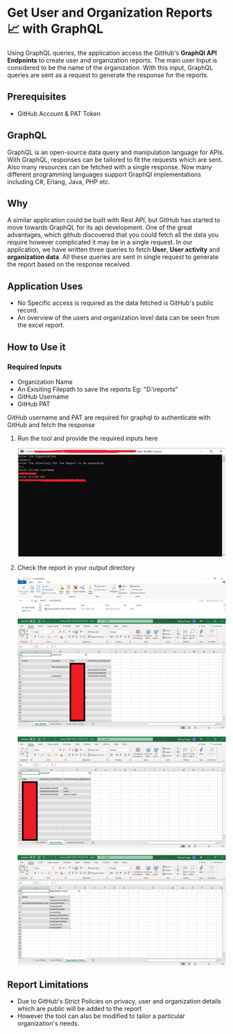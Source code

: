 # Get User and Organization Reports 📈 with GraphQL
 
Using GraphQL queries, the application access the GitHub's **GraphQl API Endpoints** to create user and organization reports. The main user Input is considered to be the name of the organization. With this input, GraphQL queries are sent as a request to generate the response for the reports.

## Prerequisites

 - GitHub Account & PAT Token

## GraphQL

GraphQL is an open-source data query and manipulation language for APIs. With GraphQL, responses can be tailored to fit the requests which are sent. Also many resources can be fetched with a single response. Now many different programming languages support GraphQl implementations including C#, Erlang, Java, PHP etc.

## Why

A similar application could be built with Rest API, but GitHub has started to move towards GraphQL for its api development. One of the great advantages, which github discovered that you could fetch all the data you require however complicated it may be in a single request. In our application, we have written three queries to fetch **User**, **User activity** and **organization data**. All these queries are sent in single request to generate the report based on the response received.

## Application Uses

 - No Specific access is required as the data fetched is GitHub's public record.
 - An overview of the users and organization level data can be seen from the excel report. 

## How to Use it

### Required Inputs

 - Organization Name
 - An Exisiting Filepath to save the reports
   Eg: "D:\reports"
 - GitHub Username
 - GitHub PAT 

GitHub username and PAT are required for graphql to authenticate with GitHub and fetch the response

1. Run the tool and provide the required inputs here
   
   ![img](./images/cli-window.png)

2. Check the report in your output directory

   ![img](./images/report-window.PNG)

   ![img](./images/report-sheet-1.png)

   ![img](./images/report-sheet-2.png)

   ![img](./images/report-sheet-3.png)

## Report Limitations

- Due to GitHub's Strict Policies on privacy, user and organization details which are public will be added to the report
- However the tool can also be modified to tailor a particular organization's needs.
    





